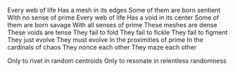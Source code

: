 Every web of life
Has a mesh in its edges
Some of them are born sentient
With no sense of prime
Every web of life
Has a void in its center
Some of them are born savage
With all senses of prime
These meshes are dense
These voids are tense
They fail to fold
They fail to fickle
They fail to figment
They just evolve
They must evolve
In the proximities of prime
In the cardinals of chaos
They nonce each other
They maze each other

Only to rivet in random centroids
Only to resonate in relentless randomness
